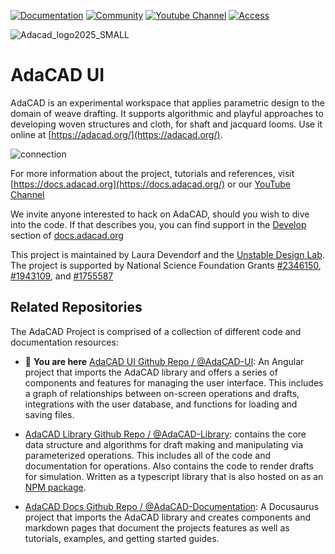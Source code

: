 [![Documentation](https://img.shields.io/badge/documentation-website-yellow?logo=markdown&logoColor=yellow)](https://docs.adacad.org/)
[![Community](https://img.shields.io/badge/community-discord-5865F2?logo=discord&logoColor=5865F2)](https://discord.gg/Be7ukQcvrC)
[![Youtube Channel](https://img.shields.io/badge/youtube-channel-red?logo=youtube&logoColor=red)](https://www.youtube.com/watch?v=nhHUUaMHx_Y&list=UULFRK7RAt8Z7Nw1u3aJ0FyPuQ)
[![Access](https://img.shields.io/badge/use-adacad.org-blue)](https://adacad.org)

![Adacad_logo2025_SMALL](https://github.com/user-attachments/assets/13ac2355-0f6f-4fb4-bc36-bc405afaf36a)

# AdaCAD UI
AdaCAD is an experimental workspace that applies parametric design to the domain of weave drafting. It supports algorithmic and playful approaches to developing woven structures and cloth, for shaft and jacquard looms. Use it online at [https://adacad.org/](https://adacad.org/).


![connection](https://github.com/user-attachments/assets/73852e53-408f-4ca4-9751-51fc80cf5062)

  
For more information about the project, tutorials and references, visit [https://docs.adacad.org](https://docs.adacad.org/) or our [YouTube Channel](https://www.youtube.com/playlist?list=PLy2lIjrar_02XiqfJG8kLpeWOyCtDXeFJ)

We invite anyone interested to hack on AdaCAD, should you wish to dive into the code. If that describes you, you can find support in the [Develop](https://docs.adacad.org/docs/develop/install) section of 
[docs.adacad.org](https://docs.adacad.org/)

This project is maintained by Laura Devendorf and the [Unstable Design Lab](https://unstable.design/). The project is supported by National Science Foundation Grants [#2346150](https://www.nsf.gov/awardsearch/showAward?AWD_ID=2346150&HistoricalAwards=false), [#1943109](https://www.nsf.gov/awardsearch/showAward?AWD_ID=1943109), and [#1755587](https://www.nsf.gov/awardsearch/showAward?AWD_ID=1755587)

## Related Repositories
The AdaCAD Project is comprised of a collection of different code and documentation resources:

- 🎯 **You are here** [AdaCAD UI Github Repo / @AdaCAD-UI](https://github.com/UnstableDesign/AdaCAD-UI): An Angular project that imports the AdaCAD library and offers a series of components and features for managing the user interface. This includes a graph of relationships between on-screen operations and drafts, integrations with the user database, and functions for loading and saving files.

- [AdaCAD Library Github Repo / @AdaCAD-Library](https://github.com/UnstableDesign/AdaCAD-Library): contains the core data structure and algorithms for draft making and manipulating via parameterized operations. This includes all of the code and documentation for operations. Also contains the code to render drafts for simulation. Written as a typescript library that is also hosted on as an [NPM package](https://www.npmjs.com/package/adacad-drafting-lib). 

- [AdaCAD Docs Github Repo / @AdaCAD-Documentation](https://github.com/UnstableDesign/AdaCAD-Documentation): A Docusaurus project that imports the AdaCAD library and creates components and markdown pages that document the projects features as well as tutorials, examples, and getting started guides. 




